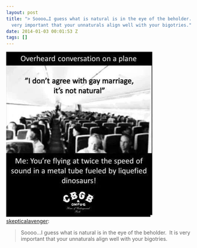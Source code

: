 ```yaml
---
layout: post
title: "> Soooo…I guess what is natural is in the eye of the beholder.  It is
  very important that your unnaturals align well with your bigotries."
date: 2014-01-03 00:01:53 Z
tags: []
---
```

![](/media/2014/01/72018450052.jpg)
[skepticalavenger](http://skepticalavenger.tumblr.com/post/72018356036/soooo-i-guess-what-is-natural-is-in-the-eye-of-the):

> Soooo…I guess what is natural is in the eye of the beholder.  It is very important that your unnaturals align well with your bigotries.
